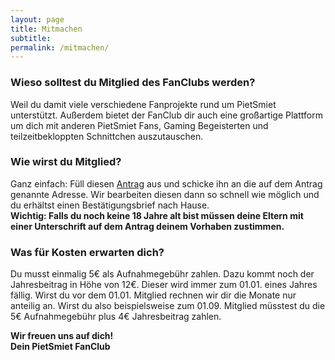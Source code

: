 ```yaml
---
layout: page
title: Mitmachen
subtitle:
permalink: /mitmachen/
---
```


### Wieso solltest du Mitglied des FanClubs werden?
Weil du damit viele verschiedene Fanprojekte rund um PietSmiet unterstützt. Außerdem bietet der FanClub dir auch eine großartige Plattform um dich mit anderen PietSmiet Fans, Gaming Begeisterten und teilzeitbekloppten Schnittchen auszutauschen.

### Wie wirst du Mitglied?
Ganz einfach: Füll diesen [Antrag](/dokumente/PietSmiet-FanClub-Mitgliedsantrag-07.09.16.pdf) aus und schicke ihn an die auf dem Antrag genannte Adresse. Wir bearbeiten diesen dann so schnell wie möglich und du erhältst einen Bestätigungsbrief nach Hause.<br>
**Wichtig: Falls du noch keine 18 Jahre alt bist müssen deine Eltern mit einer Unterschrift auf dem Antrag deinem Vorhaben zustimmen.**

### Was für Kosten erwarten dich?
Du musst einmalig 5€ als Aufnahmegebühr zahlen. Dazu kommt noch der Jahresbeitrag in Höhe von 12€. Dieser wird immer zum 01.01. eines Jahres fällig. Wirst du vor dem 01.01. Mitglied rechnen wir dir die Monate nur anteilig an. Wirst du also beispielsweise zum 01.09. Mitglied müsstest du die 5€ Aufnahmegebühr plus 4€ Jahresbeitrag zahlen.

**Wir freuen uns auf dich!**<br>
**Dein PietSmiet FanClub**
